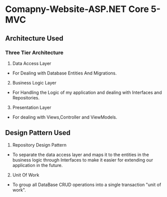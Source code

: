 # Comapny-Website-ASP.NET Core 5-MVC

## Architecture Used
### Three Tier Architecture
1. Data Access Layer
  - For Dealing with Database Entities And Migrations.
2. Business Logic Layer
  - For Handling the Logic of my application and dealing with Interfaces and Repositories.
3. Presentation Layer
  - For dealing with Views,Controller and ViewModels. 

## Design Pattern Used
1. Repository Design Pattern
  -  To separate the data access layer and maps it to the entities in the business logic through Interfaces to make it easier for extending our application in the future.
2. Unit Of Work
  - To group all DataBase CRUD operations into a single transaction "unit of work".
